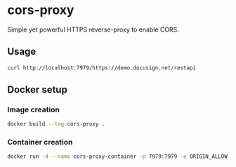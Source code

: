# cors-proxy
Simple yet powerful HTTPS reverse-proxy to enable CORS.

## Usage
```bash
curl http://localhost:7979/https://demo.docusign.net/restapi
```

## Docker setup
### Image creation
```bash
docker build --tag cors-proxy .
```

### Container creation
```bash
docker run -d --name cors-proxy-container -p 7979:7979 -e ORIGIN_ALLOW_LIST=http://localhost:63342 cors-proxy
```
